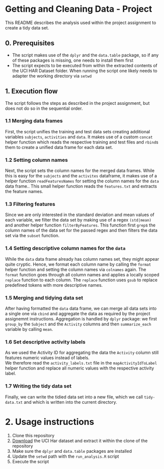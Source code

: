 # Getting and Cleaning Data - Project

This README describes the analysis used within the project assignment to create a tidy data set.

## 0. Prerequisites
- The script makes use of the `dplyr` and the `data.table` package, so if any of these packages
  is missing, one needs to install them first
- The script expects to be executed from within the extracted contents of the UCI HAR Dataset folder. 
  When running the script one likely needs to adapter the working directory via `setwd`

## 1. Execution flow
The script follows the steps as described in the project assignment, but does not do 
so in the sequential order.

### 1.1 Merging data frames
First, the script unifies the training and test data sets creating additional variables `subjects`, `activities` and 
`data`. It makes use of a custom `concat` helper function which reads the respective training and test files
and `rbind`s them to create a unified data frame for each data set.

### 1.2 Setting column names
Next, the script sets the column names for the merged data frames. While this is easy for the `subjects` 
and the `activites` dataframe, it makes use of a helper function `readFeaturesNames` for setting
the column names for the `data` data frame.. This small helper function reads the 
`features.txt` and extracts the feature names.

### 1.3 Filtering features
Since we are only interested in the standard deviation and mean values of each variable, we filter
the data set by making use of a regex `(std|mean)` and another helper function `filterByFeatures`. 
This function first `grep`s the column names of the data set for the passed regex and then filters 
the data set via the `subset` function.

### 1.4 Setting descriptive column names for the `data`
While the `data` data frame already has column names set, they might appear quite cryptic.
Hence, we format each column name by calling the `format` helper function and setting the column
names via `colnames` again. The `format` function goes through all column names and applies a 
locally scoped `replace` function to each column. The `replace` function uses `gsub` to replace 
predefined tokens with more descriptive names.

### 1.5 Merging and tidying data set
After having formatted the `data` data frame, we can merge all data sets into a single 
one via `cbind` and aggregate the data as required by the project assignemnt instructions.
Aggregation is handled by `dplyr` package: we first `group_by` the `Subject` and the `Activity`
columns and then `summarize_each` variable by calling `mean`.

### 1.6 Set descriptive activity labels
As we used the Activity ID for aggregating the data the `Activity` column still
features numeric values instead of labels.  
We therefore read the `activity_labels.txt` file in the `mapActivityIdToLabel` helper function
and replace all numeric values with the respective activity label.

### 1.7 Writing the tidy data set
Finally, we can write the tidied data set into a new file, which we call `tidy-data.txt` and 
which is written into the current directory.

# 2. Usage instructions
1. Clone this repository 
2. [Download](https://d396qusza40orc.cloudfront.net/getdata%2Fprojectfiles%2FUCI%20HAR%20Dataset.zip) the UCI Har
dataset and extract it within the clone of the repository
3. Make sure the `dplyr` and `data.table` packages are installed
4. Update the `setwd` path with the `run_analysis.R` script
5. Execute the script
